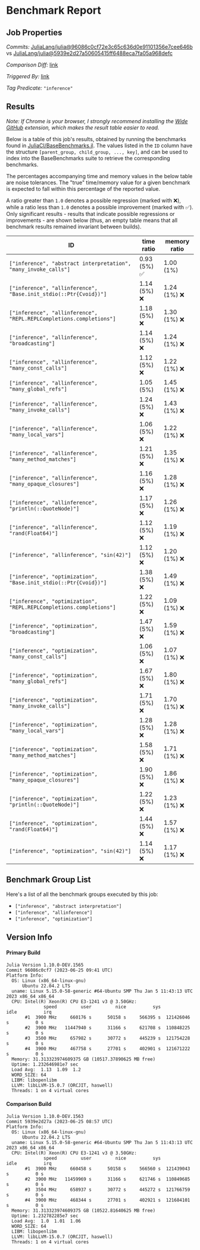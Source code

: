 # Benchmark Report

## Job Properties

*Commits:* [JuliaLang/julia@96086c0cf72e3c65c636d0e91101356e7cee646b](https://github.com/JuliaLang/julia/commit/96086c0cf72e3c65c636d0e91101356e7cee646b) vs [JuliaLang/julia@5939e2d27a50605415ff6488eca7fa05a968defc](https://github.com/JuliaLang/julia/commit/5939e2d27a50605415ff6488eca7fa05a968defc)

*Comparison Diff:* [link](https://github.com/JuliaLang/julia/compare/5939e2d27a50605415ff6488eca7fa05a968defc..96086c0cf72e3c65c636d0e91101356e7cee646b)

*Triggered By:* [link](https://github.com/JuliaLang/julia/pull/50286#issuecomment-1605994414)

*Tag Predicate:* `"inference"`

## Results

*Note: If Chrome is your browser, I strongly recommend installing the [Wide GitHub](https://chrome.google.com/webstore/detail/wide-github/kaalofacklcidaampbokdplbklpeldpj?hl=en)
extension, which makes the result table easier to read.*

Below is a table of this job's results, obtained by running the benchmarks found in
[JuliaCI/BaseBenchmarks.jl](https://github.com/JuliaCI/BaseBenchmarks.jl). The values
listed in the `ID` column have the structure `[parent_group, child_group, ..., key]`,
and can be used to index into the BaseBenchmarks suite to retrieve the corresponding
benchmarks.

The percentages accompanying time and memory values in the below table are noise tolerances. The "true"
time/memory value for a given benchmark is expected to fall within this percentage of the reported value.

A ratio greater than `1.0` denotes a possible regression (marked with :x:), while a ratio less
than `1.0` denotes a possible improvement (marked with :white_check_mark:). Only significant results - results
that indicate possible regressions or improvements - are shown below (thus, an empty table means that all
benchmark results remained invariant between builds).

| ID | time ratio | memory ratio |
|----|------------|--------------|
| `["inference", "abstract interpretation", "many_invoke_calls"]` | 0.93 (5%) :white_check_mark: | 1.00 (1%)  |
| `["inference", "allinference", "Base.init_stdio(::Ptr{Cvoid})"]` | 1.14 (5%) :x: | 1.24 (1%) :x: |
| `["inference", "allinference", "REPL.REPLCompletions.completions"]` | 1.18 (5%) :x: | 1.30 (1%) :x: |
| `["inference", "allinference", "broadcasting"]` | 1.14 (5%) :x: | 1.24 (1%) :x: |
| `["inference", "allinference", "many_const_calls"]` | 1.12 (5%) :x: | 1.22 (1%) :x: |
| `["inference", "allinference", "many_global_refs"]` | 1.05 (5%)  | 1.45 (1%) :x: |
| `["inference", "allinference", "many_invoke_calls"]` | 1.24 (5%) :x: | 1.43 (1%) :x: |
| `["inference", "allinference", "many_local_vars"]` | 1.06 (5%) :x: | 1.22 (1%) :x: |
| `["inference", "allinference", "many_method_matches"]` | 1.21 (5%) :x: | 1.35 (1%) :x: |
| `["inference", "allinference", "many_opaque_closures"]` | 1.16 (5%) :x: | 1.28 (1%) :x: |
| `["inference", "allinference", "println(::QuoteNode)"]` | 1.17 (5%) :x: | 1.26 (1%) :x: |
| `["inference", "allinference", "rand(Float64)"]` | 1.12 (5%) :x: | 1.19 (1%) :x: |
| `["inference", "allinference", "sin(42)"]` | 1.12 (5%) :x: | 1.20 (1%) :x: |
| `["inference", "optimization", "Base.init_stdio(::Ptr{Cvoid})"]` | 1.38 (5%) :x: | 1.49 (1%) :x: |
| `["inference", "optimization", "REPL.REPLCompletions.completions"]` | 1.22 (5%) :x: | 1.09 (1%) :x: |
| `["inference", "optimization", "broadcasting"]` | 1.47 (5%) :x: | 1.59 (1%) :x: |
| `["inference", "optimization", "many_const_calls"]` | 1.06 (5%) :x: | 1.07 (1%) :x: |
| `["inference", "optimization", "many_global_refs"]` | 1.67 (5%) :x: | 1.80 (1%) :x: |
| `["inference", "optimization", "many_invoke_calls"]` | 1.71 (5%) :x: | 1.70 (1%) :x: |
| `["inference", "optimization", "many_local_vars"]` | 1.28 (5%) :x: | 1.28 (1%) :x: |
| `["inference", "optimization", "many_method_matches"]` | 1.58 (5%) :x: | 1.71 (1%) :x: |
| `["inference", "optimization", "many_opaque_closures"]` | 1.90 (5%) :x: | 1.86 (1%) :x: |
| `["inference", "optimization", "println(::QuoteNode)"]` | 1.22 (5%) :x: | 1.23 (1%) :x: |
| `["inference", "optimization", "rand(Float64)"]` | 1.44 (5%) :x: | 1.57 (1%) :x: |
| `["inference", "optimization", "sin(42)"]` | 1.14 (5%) :x: | 1.17 (1%) :x: |

## Benchmark Group List

Here's a list of all the benchmark groups executed by this job:

- `["inference", "abstract interpretation"]`
- `["inference", "allinference"]`
- `["inference", "optimization"]`

## Version Info

#### Primary Build

```
Julia Version 1.10.0-DEV.1565
Commit 96086c0cf7 (2023-06-25 09:41 UTC)
Platform Info:
  OS: Linux (x86_64-linux-gnu)
      Ubuntu 22.04.2 LTS
  uname: Linux 5.15.0-58-generic #64-Ubuntu SMP Thu Jan 5 11:43:13 UTC 2023 x86_64 x86_64
  CPU: Intel(R) Xeon(R) CPU E3-1241 v3 @ 3.50GHz: 
              speed         user         nice          sys         idle          irq
       #1  3900 MHz     660176 s      50158 s     566395 s  121426046 s          0 s
       #2  3900 MHz   11447940 s      31166 s     621708 s  110848225 s          0 s
       #3  3500 MHz     657982 s      30772 s     445239 s  121754228 s          0 s
       #4  3900 MHz     467758 s      27701 s     402901 s  121671222 s          0 s
  Memory: 31.313323974609375 GB (10517.37890625 MB free)
  Uptime: 1.232646981e7 sec
  Load Avg:  1.13  1.09  1.2
  WORD_SIZE: 64
  LIBM: libopenlibm
  LLVM: libLLVM-15.0.7 (ORCJIT, haswell)
  Threads: 1 on 4 virtual cores

```

#### Comparison Build

```
Julia Version 1.10.0-DEV.1563
Commit 5939e2d27a (2023-06-25 08:57 UTC)
Platform Info:
  OS: Linux (x86_64-linux-gnu)
      Ubuntu 22.04.2 LTS
  uname: Linux 5.15.0-58-generic #64-Ubuntu SMP Thu Jan 5 11:43:13 UTC 2023 x86_64 x86_64
  CPU: Intel(R) Xeon(R) CPU E3-1241 v3 @ 3.50GHz: 
              speed         user         nice          sys         idle          irq
       #1  3900 MHz     660458 s      50158 s     566560 s  121439043 s          0 s
       #2  3900 MHz   11459969 s      31166 s     621746 s  110849685 s          0 s
       #3  3504 MHz     658937 s      30772 s     445272 s  121766759 s          0 s
       #4  3900 MHz     468344 s      27701 s     402921 s  121684101 s          0 s
  Memory: 31.313323974609375 GB (10522.81640625 MB free)
  Uptime: 1.232782285e7 sec
  Load Avg:  1.0  1.01  1.06
  WORD_SIZE: 64
  LIBM: libopenlibm
  LLVM: libLLVM-15.0.7 (ORCJIT, haswell)
  Threads: 1 on 4 virtual cores

```
